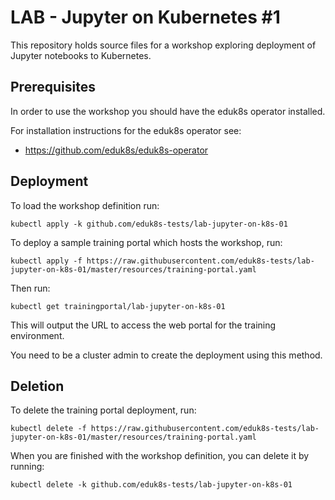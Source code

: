 LAB - Jupyter on Kubernetes #1
==============================

This repository holds source files for a workshop exploring deployment of Jupyter notebooks to Kubernetes.

Prerequisites
-------------

In order to use the workshop you should have the eduk8s operator installed.

For installation instructions for the eduk8s operator see:

* https://github.com/eduk8s/eduk8s-operator

Deployment
----------

To load the workshop definition run:

```
kubectl apply -k github.com/eduk8s-tests/lab-jupyter-on-k8s-01
```

To deploy a sample training portal which hosts the workshop, run:

```
kubectl apply -f https://raw.githubusercontent.com/eduk8s-tests/lab-jupyter-on-k8s-01/master/resources/training-portal.yaml
```

Then run:

```
kubectl get trainingportal/lab-jupyter-on-k8s-01
```

This will output the URL to access the web portal for the training environment.

You need to be a cluster admin to create the deployment using this method.

Deletion
--------

To delete the training portal deployment, run:

```
kubectl delete -f https://raw.githubusercontent.com/eduk8s-tests/lab-jupyter-on-k8s-01/master/resources/training-portal.yaml
```

When you are finished with the workshop definition, you can delete it by running:

```
kubectl delete -k github.com/eduk8s-tests/lab-jupyter-on-k8s-01
```
